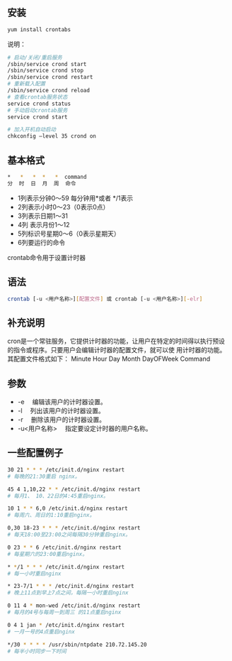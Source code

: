 ## 安装

```sh
yum install crontabs
```

说明：
```sh
# 启动/关闭/重启服务
/sbin/service crond start
/sbin/service crond stop
/sbin/service crond restart
# 重新载入配置
/sbin/service crond reload
# 查看crontab服务状态
service crond status
# 手动启动crontab服务
service crond start

# 加入开机自动启动
chkconfig –level 35 crond on
```

## 基本格式
```sh
*   *   *  *   *  command
分  时  日  月  周  命令
```

- 1列表示分钟0～59 每分钟用*或者 */1表示
- 2列表示小时0～23（0表示0点）
- 3列表示日期1～31
- 4列 表示月份1～12
- 5列标识号星期0～6（0表示星期天）
- 6列要运行的命令

crontab命令用于设置计时器

## 语法

```sh
crontab [-u <用户名称>][配置文件] 或 crontab [-u <用户名称>][-elr]
```

## 补充说明

cron是一个常驻服务，它提供计时器的功能，让用户在特定的时间得以执行预设的指令或程序。只要用户会编辑计时器的配置文件，就可以使 用计时器的功能。其配置文件格式如下：
  Minute Hour Day Month DayOFWeek Command

## 参数

  - -e 　编辑该用户的计时器设置。
  - -l 　列出该用户的计时器设置。
  - -r 　删除该用户的计时器设置。
  - -u<用户名称> 　指定要设定计时器的用户名称。


## 一些配置例子

```sh
30 21 * * * /etc/init.d/nginx restart
# 每晚的21:30重启 nginx。

45 4 1,10,22 * * /etc/init.d/nginx restart
# 每月1、 10、22日的4:45重启nginx。

10 1 * * 6,0 /etc/init.d/nginx restart
# 每周六、周日的1:10重启nginx。

0,30 18-23 * * * /etc/init.d/nginx restart
# 每天18:00至23:00之间每隔30分钟重启nginx。

0 23 * * 6 /etc/init.d/nginx restart
# 每星期六的23:00重启nginx。

* */1 * * * /etc/init.d/nginx restart
# 每一小时重启nginx

* 23-7/1 * * * /etc/init.d/nginx restart
# 晚上11点到早上7点之间，每隔一小时重启nginx

0 11 4 * mon-wed /etc/init.d/nginx restart
# 每月的4号与每周一到周三 的11点重启nginx

0 4 1 jan * /etc/init.d/nginx restart
# 一月一号的4点重启nginx

*/30 * * * * /usr/sbin/ntpdate 210.72.145.20
# 每半小时同步一下时间
```